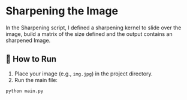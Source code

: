 # Sharpening the Image

In the Sharpening script, I defined a sharpening kernel to slide over the image, build a matrix of the size defined and the output contains an sharpened Image.

## 🚀 How to Run

1. Place your image (e.g., `img.jpg`) in the project directory.
2. Run the main file:

```bash
python main.py


